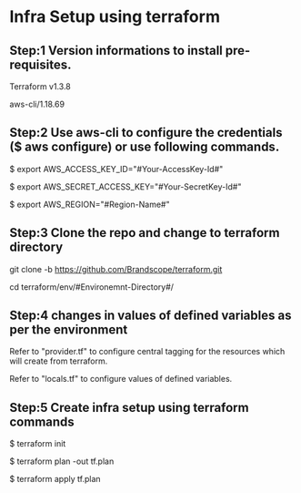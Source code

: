 # Infra Setup using terraform

## Step:1 Version informations to install pre-requisites.

Terraform v1.3.8

aws-cli/1.18.69

## Step:2 Use aws-cli to configure the credentials ($ aws configure) or use following commands.

$ export AWS_ACCESS_KEY_ID="#Your-AccessKey-Id#"

$ export AWS_SECRET_ACCESS_KEY="#Your-SecretKey-Id#"

$ export AWS_REGION="#Region-Name#"

## Step:3 Clone the repo and change to terraform directory

git clone -b <Branch-Name> https://github.com/Brandscope/terraform.git

cd terraform/env/#Environemnt-Directory#/

## Step:4 changes in values of defined variables as per the environment

Refer to "provider.tf" to configure central tagging for the resources which will create from terraform.

Refer to "locals.tf" to configure values of defined variables.

## Step:5 Create infra setup using terraform commands

$ terraform init

$ terraform plan -out tf.plan

$ terraform apply tf.plan
